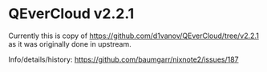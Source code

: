 # QEverCloud v2.2.1

Currently this is copy of https://github.com/d1vanov/QEverCloud/tree/v2.2.1
as it was originally done in upstream.

Info/details/history: https://github.com/baumgarr/nixnote2/issues/187